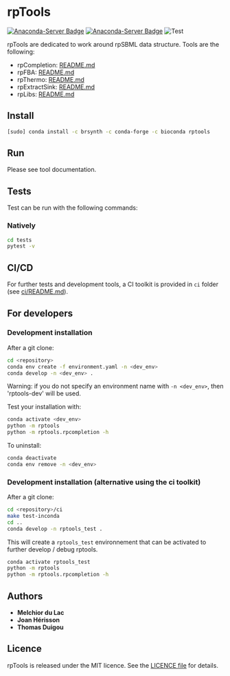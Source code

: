 # rpTools

[![Anaconda-Server Badge](https://anaconda.org/brsynth/rptools/badges/latest_release_date.svg)](https://anaconda.org/brsynth/rptools)
[![Anaconda-Server Badge](https://anaconda.org/brsynth/rptools/badges/version.svg)](https://anaconda.org/brsynth/rptools)
![Test](https://github.com/brsynth/rpTools/workflows/Test/badge.svg)

rpTools are dedicated to work around rpSBML data structure. Tools are the following:

* rpCompletion: [README.md](rptools/rpcompletion/README.md)
* rpFBA: [README.md](rptools/rpfba/README.md)
* rpThermo: [README.md](rptools/rpthermo/README.md)
* rpExtractSink: [README.md](rptools/rpextractsink/README.md)
* rpLibs: [README.md](rptools/rplibs/README.md)

## Install
```sh
[sudo] conda install -c brsynth -c conda-forge -c bioconda rptools
```

## Run
Please see tool documentation.

## Tests
Test can be run with the following commands:

### Natively
```bash
cd tests
pytest -v
```

## CI/CD
For further tests and development tools, a CI toolkit is provided in `ci` folder (see [ci/README.md](ci/README.md)).

## For developers

### Development installation

After a git clone:

```sh
cd <repository>
conda env create -f environment.yaml -n <dev_env>
conda develop -n <dev_env> .
```

Warning: if you do not specify an environment name with `-n <dev_env>`, 
then 'rptools-dev' will be used.

Test your installation with:

```sh
conda activate <dev_env>
python -m rptools
python -m rptools.rpcompletion -h
```

To uninstall:

```sh
conda deactivate
conda env remove -n <dev_env>
```

### Development installation (alternative using the ci toolkit)

After a git clone:
```sh
cd <repository>/ci
make test-inconda
cd ..
conda develop -n rptools_test .
```

This will create a `rptools_test` environnement that can be activated to further develop / debug rptools.
```sh
conda activate rptools_test
python -m rptools
python -m rptools.rpcompletion -h
```

## Authors

* **Melchior du Lac**
* **Joan Hérisson**
* **Thomas Duigou**

## Licence
rpTools is released under the MIT licence. See the [LICENCE file](./LICENSE) for details.
